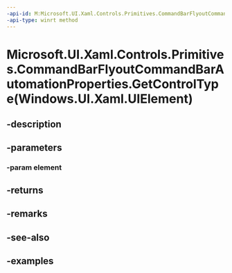 ```yaml
---
-api-id: M:Microsoft.UI.Xaml.Controls.Primitives.CommandBarFlyoutCommandBarAutomationProperties.GetControlType(Windows.UI.Xaml.UIElement)
-api-type: winrt method
---
```


# Microsoft.UI.Xaml.Controls.Primitives.CommandBarFlyoutCommandBarAutomationProperties.GetControlType(Windows.UI.Xaml.UIElement)

<!--
public static Windows.UI.Xaml.Automation.Peers.AutomationControlType GetControlType (Windows.UI.Xaml.UIElement element);
-->


## -description

## -parameters

### -param element

## -returns

## -remarks

## -see-also

## -examples


